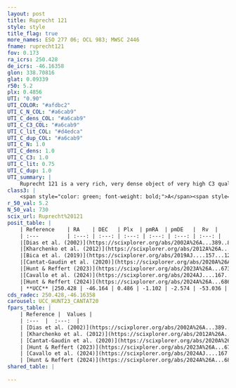 ```yaml
---
layout: post
title: Ruprecht 121
style: style
title_flag: true
more_names: ESO 277 06; OCL 983; MWSC 2446
fname: ruprecht121
fov: 0.173
ra_icrs: 250.428
de_icrs: -46.16358
glon: 338.70816
glat: 0.09339
r50: 5.2
plx: 0.4856
UTI: "0.90"
UTI_COLOR: "#afdbc2"
UTI_C_N_COL: "#a6cab9"
UTI_C_dens_COL: "#a6cab9"
UTI_C_C3_COL: "#a6cab9"
UTI_C_lit_COL: "#d4edca"
UTI_C_dup_COL: "#a6cab9"
UTI_C_N: 1.0
UTI_C_dens: 1.0
UTI_C_C3: 1.0
UTI_C_lit: 0.75
UTI_C_dup: 1.0
UTI_summary: |
    Ruprecht 121 is a very rich, very dense object of very high C3 quality. It is well-studied in the literature.
class3: |
    <span style="color: green; font-weight: bold;">A</span><span style="color: green; font-weight: bold;">A</span>
r_50_val: 5.2
N_50_val: 730
scix_url: Ruprecht%20121
posit_table: |
    | Reference    | RA    | DEC   | Plx  | pmRA  | pmDE   |  Rv  |
    | :---         | :---: | :---: | :---: | :---: | :---: | :---: |
    |[Dias et al. (2002)](https://scixplorer.org/abs/2002A%26A...389..871D) | 250.425 | -46.15 | -- | -0.75 | -2.38 | -- |
    |[Kharchenko et al. (2012)](https://scixplorer.org/abs/2012A%26A...543A.156K) | 250.447 | -46.15 | -- | -5.48 | -3.55 | -- |
    |[Bica et al. (2019)](https://scixplorer.org/abs/2019AJ....157...12B) | 250.468 | -46.155 | -- | -- | -- | -- |
    |[Cantat-Gaudin et al. (2020)](https://scixplorer.org/abs/2020A%26A...640A...1C) | 250.436 | -46.159 | 0.462 | -1.073 | -2.569 | -- |
    |[Hunt & Reffert (2023)](https://scixplorer.org/abs/2023A%26A...673A.114H) | 250.433 | -46.161 | 0.488 | -1.107 | -2.571 | -47.388 |
    |[Cavallo et al. (2024)](https://scixplorer.org/abs/2024AJ....167...12C) | 250.427 | -46.169 | 0.489 | -- | -- | -- |
    |[Hunt & Reffert (2024)](https://scixplorer.org/abs/2024A%26A...686A..42H) | 250.433 | -46.161 | 0.488 | -1.107 | -2.571 | -47.388 |
    | **UCC** |250.428 | -46.164 | 0.486 | -1.102 | -2.574 | -53.036 | 
cds_radec: 250.428,-46.16358
carousel: UCC_HUNT23_CANTAT20
fpars_table: |
    | Reference |  Values |
    | :---  |  :---:  |
    | [Dias et al. (2002)](https://scixplorer.org/abs/2002A%26A...389..871D) | `E(B-V)=1.041, Dist=1239.0, Age=8.425` |
    | [Kharchenko et al. (2012)](https://scixplorer.org/abs/2012A%26A...543A.156K) | `e_bv=1.041, distance=1239, log_age=8.425` |
    | [Cantat-Gaudin et al. (2020)](https://scixplorer.org/abs/2020A%26A...640A...1C) | `AVNN=2.54, DMNN=11.48, AgeNN=8.25` |
    | [Hunt & Reffert (2023)](https://scixplorer.org/abs/2023A%26A...673A.114H) | `AV50=2.781, diffAV50=2.536, MOD50=11.419, logAge50=8.113` |
    | [Cavallo et al. (2024)](https://scixplorer.org/abs/2024AJ....167...12C) | `AV50=3.19, dMod50=10.87, logAge50=8.24, [Fe/H]50=-0.43` |
    | [Hunt & Reffert (2024)](https://scixplorer.org/abs/2024A%26A...686A..42H) | `MassJ=5902.05` |
shared_table: |
    
---
```

